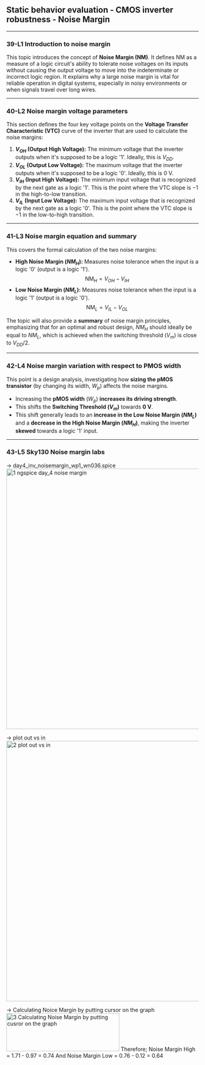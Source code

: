 ## Static behavior evaluation - CMOS inverter robustness - Noise Margin

---

### 39-L1 Introduction to noise margin

This topic introduces the concept of **Noise Margin (NM)**. It defines NM as a measure of a logic circuit's ability to tolerate noise voltages on its inputs without causing the output voltage to move into the indeterminate or incorrect logic region. It explains why a large noise margin is vital for reliable operation in digital systems, especially in noisy environments or when signals travel over long wires.

***

### 40-L2 Noise margin voltage parameters

This section defines the four key voltage points on the **Voltage Transfer Characteristic (VTC)** curve of the inverter that are used to calculate the noise margins:

1.  **$V_{OH}$ (Output High Voltage):** The minimum voltage that the inverter outputs when it's supposed to be a logic '1'. Ideally, this is $V_{DD}$.
2.  **$V_{OL}$ (Output Low Voltage):** The maximum voltage that the inverter outputs when it's supposed to be a logic '0'. Ideally, this is $0\text{ V}$.
3.  **$V_{IH}$ (Input High Voltage):** The minimum input voltage that is recognized by the next gate as a logic '1'. This is the point where the VTC slope is $-1$ in the high-to-low transition.
4.  **$V_{IL}$ (Input Low Voltage):** The maximum input voltage that is recognized by the next gate as a logic '0'. This is the point where the VTC slope is $-1$ in the low-to-high transition.

***

### 41-L3 Noise margin equation and summary

This covers the formal calculation of the two noise margins:

* **High Noise Margin ($NM_H$):** Measures noise tolerance when the input is a logic '0' (output is a logic '1').
    $$\text{NM}_H = V_{OH} - V_{IH}$$
* **Low Noise Margin ($NM_L$):** Measures noise tolerance when the input is a logic '1' (output is a logic '0').
    $$\text{NM}_L = V_{IL} - V_{OL}$$

The topic will also provide a **summary** of noise margin principles, emphasizing that for an optimal and robust design, $NM_H$ should ideally be equal to $NM_L$, which is achieved when the switching threshold ($V_m$) is close to $V_{DD}/2$.

***

### 42-L4 Noise margin variation with respect to PMOS width

This point is a design analysis, investigating how **sizing the pMOS transistor** (by changing its width, $W_p$) affects the noise margins.

* Increasing the **pMOS width** ($W_p$) **increases its driving strength**.
* This shifts the **Switching Threshold ($V_m$)** towards **$0\text{ V}$**.
* This shift generally leads to an **increase in the Low Noise Margin ($NM_L$)** and a **decrease in the High Noise Margin ($NM_H$)**, making the inverter **skewed** towards a logic '1' input.

***

### 43-L5 Sky130 Noise margin labs

-> day4_inv_noisemargin_wp1_wn036.spice
<img width="1210" height="683" alt="1 ngspice day_4 noise margin" src="https://github.com/user-attachments/assets/fda134a8-4a90-4b59-a23c-f7ebae5f3835" />

-> plot out vs in
<img width="1210" height="683" alt="2 plot out vs in" src="https://github.com/user-attachments/assets/4dec3857-684a-4865-b559-0ba279669b79" />

-> Calculating Noice Margin by putting cursor on the graph
<img width="296" height="100" alt="3 Calculating Noise Margin by putting cusror on the graph" src="https://github.com/user-attachments/assets/01f0acf4-ba5f-4113-967c-f7522977631d" />
Therefore; Noise Margin High = 1.71 - 0.97 = 0.74
And
Noise Margin Low = 0.76 - 0.12 = 0.64
